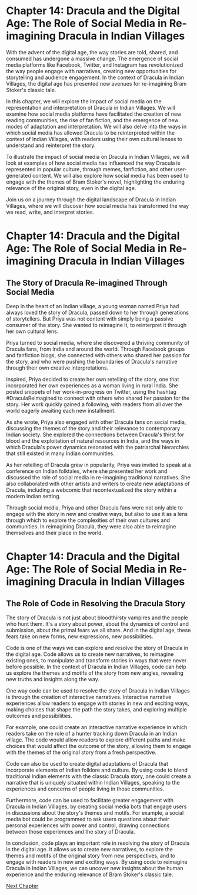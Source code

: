 # Chapter 14: Dracula and the Digital Age: The Role of Social Media in Re-imagining Dracula in Indian Villages

With the advent of the digital age, the way stories are told, shared, and consumed has undergone a massive change. The emergence of social media platforms like Facebook, Twitter, and Instagram has revolutionized the way people engage with narratives, creating new opportunities for storytelling and audience engagement. In the context of Dracula in Indian Villages, the digital age has presented new avenues for re-imagining Bram Stoker's classic tale.

In this chapter, we will explore the impact of social media on the representation and interpretation of Dracula in Indian Villages. We will examine how social media platforms have facilitated the creation of new reading communities, the rise of fan fiction, and the emergence of new modes of adaptation and interpretation. We will also delve into the ways in which social media has allowed Dracula to be reinterpreted within the context of Indian Villages, with readers using their own cultural lenses to understand and reinterpret the story.

To illustrate the impact of social media on Dracula in Indian Villages, we will look at examples of how social media has influenced the way Dracula is represented in popular culture, through memes, fanfiction, and other user-generated content. We will also explore how social media has been used to engage with the themes of Bram Stoker's novel, highlighting the enduring relevance of the original story, even in the digital age.

Join us on a journey through the digital landscape of Dracula in Indian Villages, where we will discover how social media has transformed the way we read, write, and interpret stories.
# Chapter 14: Dracula and the Digital Age: The Role of Social Media in Re-imagining Dracula in Indian Villages

## The Story of Dracula Re-imagined Through Social Media

Deep in the heart of an Indian village, a young woman named Priya had always loved the story of Dracula, passed down to her through generations of storytellers. But Priya was not content with simply being a passive consumer of the story. She wanted to reimagine it, to reinterpret it through her own cultural lens.

Priya turned to social media, where she discovered a thriving community of Dracula fans, from India and around the world. Through Facebook groups and fanfiction blogs, she connected with others who shared her passion for the story, and who were pushing the boundaries of Dracula's narrative through their own creative interpretations.

Inspired, Priya decided to create her own retelling of the story, one that incorporated her own experiences as a woman living in rural India. She posted snippets of her work-in-progress on Twitter, using the hashtag #DraculaReimagined to connect with others who shared her passion for the story. Her work quickly gained a following, with readers from all over the world eagerly awaiting each new installment.

As she wrote, Priya also engaged with other Dracula fans on social media, discussing the themes of the story and their relevance to contemporary Indian society. She explored the connections between Dracula's thirst for blood and the exploitation of natural resources in India, and the ways in which Dracula's power dynamics resonated with the patriarchal hierarchies that still existed in many Indian communities.

As her retelling of Dracula grew in popularity, Priya was invited to speak at a conference on Indian folktales, where she presented her work and discussed the role of social media in re-imagining traditional narratives. She also collaborated with other artists and writers to create new adaptations of Dracula, including a webcomic that recontextualized the story within a modern Indian setting.

Through social media, Priya and other Dracula fans were not only able to engage with the story in new and creative ways, but also to use it as a lens through which to explore the complexities of their own cultures and communities. In reimagining Dracula, they were also able to reimagine themselves and their place in the world.
# Chapter 14: Dracula and the Digital Age: The Role of Social Media in Re-imagining Dracula in Indian Villages

## The Role of Code in Resolving the Dracula Story

The story of Dracula is not just about bloodthirsty vampires and the people who hunt them. It's a story about power, about the dynamics of control and submission, about the primal fears we all share. And in the digital age, these fears take on new forms, new expressions, new possibilities.

Code is one of the ways we can explore and resolve the story of Dracula in the digital age. Code allows us to create new narratives, to reimagine existing ones, to manipulate and transform stories in ways that were never before possible. In the context of Dracula in Indian Villages, code can help us explore the themes and motifs of the story from new angles, revealing new truths and insights along the way.

One way code can be used to resolve the story of Dracula in Indian Villages is through the creation of interactive narratives. Interactive narrative experiences allow readers to engage with stories in new and exciting ways, making choices that shape the path the story takes, and exploring multiple outcomes and possibilities.

For example, one could create an interactive narrative experience in which readers take on the role of a hunter tracking down Dracula in an Indian village. The code would allow readers to explore different paths and make choices that would affect the outcome of the story, allowing them to engage with the themes of the original story from a fresh perspective.

Code can also be used to create digital adaptations of Dracula that incorporate elements of Indian folklore and culture. By using code to blend traditional Indian elements with the classic Dracula story, one could create a narrative that is uniquely situated within Indian Villages, speaking to the experiences and concerns of people living in those communities.

Furthermore, code can be used to facilitate greater engagement with Dracula in Indian Villages, by creating social media bots that engage users in discussions about the story's themes and motifs. For example, a social media bot could be programmed to ask users questions about their personal experiences with power and control, drawing connections between those experiences and the story of Dracula.

In conclusion, code plays an important role in resolving the story of Dracula in the digital age. It allows us to create new narratives, to explore the themes and motifs of the original story from new perspectives, and to engage with readers in new and exciting ways. By using code to reimagine Dracula in Indian Villages, we can uncover new insights about the human experience and the enduring relevance of Bram Stoker's classic tale.


[Next Chapter](15_Chapter15.md)